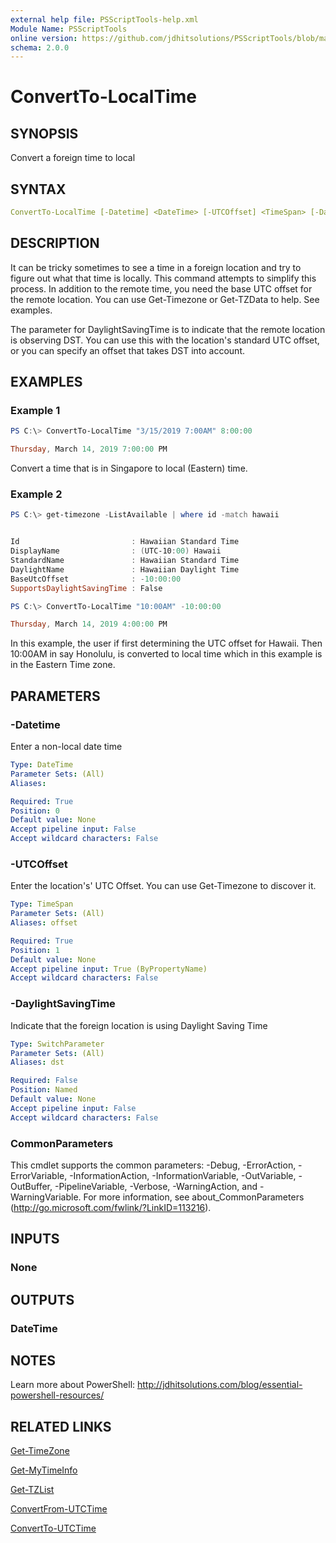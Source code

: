 ```yaml
---
external help file: PSScriptTools-help.xml
Module Name: PSScriptTools
online version: https://github.com/jdhitsolutions/PSScriptTools/blob/master/docs/ConvertTo-LocalTime.md
schema: 2.0.0
---
```


# ConvertTo-LocalTime

## SYNOPSIS

Convert a foreign time to local

## SYNTAX

```yaml
ConvertTo-LocalTime [-Datetime] <DateTime> [-UTCOffset] <TimeSpan> [-DaylightSavingTime] [<CommonParameters>]
```

## DESCRIPTION

It can be tricky sometimes to see a time in a foreign location and try to figure out what that time is locally. This command attempts to simplify this process. In addition to the remote time, you need the base UTC offset for the remote location. You can use Get-Timezone or Get-TZData to help. See examples.

The parameter for DaylightSavingTime is to indicate that the remote location is observing DST. You can use this with the location's standard UTC offset, or you can specify an offset that takes DST into account.

## EXAMPLES

### Example 1

```powershell
PS C:\> ConvertTo-LocalTime "3/15/2019 7:00AM" 8:00:00

Thursday, March 14, 2019 7:00:00 PM
```

Convert a time that is in Singapore to local (Eastern) time.

### Example 2

```powershell
PS C:\> get-timezone -ListAvailable | where id -match hawaii


Id                         : Hawaiian Standard Time
DisplayName                : (UTC-10:00) Hawaii
StandardName               : Hawaiian Standard Time
DaylightName               : Hawaiian Daylight Time
BaseUtcOffset              : -10:00:00
SupportsDaylightSavingTime : False

PS C:\> ConvertTo-LocalTime "10:00AM" -10:00:00

Thursday, March 14, 2019 4:00:00 PM
```

In this example, the user if first determining the UTC offset for Hawaii. Then 10:00AM in say Honolulu, is converted to local time which in this example is in the Eastern Time zone.

## PARAMETERS

### -Datetime

Enter a non-local date time

```yaml
Type: DateTime
Parameter Sets: (All)
Aliases:

Required: True
Position: 0
Default value: None
Accept pipeline input: False
Accept wildcard characters: False
```

### -UTCOffset

Enter the location's' UTC Offset. You can use Get-Timezone to discover it.

```yaml
Type: TimeSpan
Parameter Sets: (All)
Aliases: offset

Required: True
Position: 1
Default value: None
Accept pipeline input: True (ByPropertyName)
Accept wildcard characters: False
```

### -DaylightSavingTime

Indicate that the foreign location is using Daylight Saving Time

```yaml
Type: SwitchParameter
Parameter Sets: (All)
Aliases: dst

Required: False
Position: Named
Default value: None
Accept pipeline input: False
Accept wildcard characters: False
```

### CommonParameters

This cmdlet supports the common parameters: -Debug, -ErrorAction, -ErrorVariable, -InformationAction, -InformationVariable, -OutVariable, -OutBuffer, -PipelineVariable, -Verbose, -WarningAction, and -WarningVariable. For more information, see about_CommonParameters (http://go.microsoft.com/fwlink/?LinkID=113216).

## INPUTS

### None

## OUTPUTS

### DateTime

## NOTES

Learn more about PowerShell: http://jdhitsolutions.com/blog/essential-powershell-resources/

## RELATED LINKS

[Get-TimeZone]()

[Get-MyTimeInfo](Get-MyTimeInfo.md)

[Get-TZList](Get-TZList.md)

[ConvertFrom-UTCTime](ConvertFrom-UTCTime.md)

[ConvertTo-UTCTime](ConvertTo-UTCTime.md)
